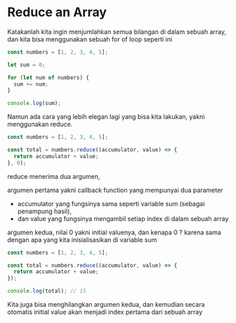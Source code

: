 # Reduce an Array

Katakanlah kita ingin menjumlahkan semua bilangan di dalam sebuah array, dan kita bisa menggunakan sebuah for of loop seperti ini

```javascript
const numbers = [1, 2, 3, 4, 5];

let sum = 0;

for (let num of numbers) {
  sum += num;
}

console.log(sum);
```

Namun ada cara yang lebih elegan lagi yang bisa kita lakukan, yakni menggunakan reduce.

```javascript
const numbers = [1, 2, 3, 4, 5];

const total = numbers.reduce((accumulator, value) => {
  return accumulator + value;
}, 0);
```

reduce menerima dua argumen,

argumen pertama yakni callback function yang mempunyai dua parameter
  * accumulator yang fungsinya sama seperti variable sum (sebagai penampung hasil),
  * dan value yang fungsinya mengambil setiap index di dalam sebuah array

argumen kedua, nilai 0 yakni initial valuenya, dan kenapa 0 ? karena sama dengan apa yang kita inisialisasikan di variable sum

```javascript
const numbers = [1, 2, 3, 4, 5];

const total = numbers.reduce((accumulator, value) => {
  return accumulator + value;
});

console.log(total); // 15
```

Kita juga bisa menghilangkan argumen kedua, dan kemudian secara otomatis initial value akan menjadi index pertama dari sebuah array
